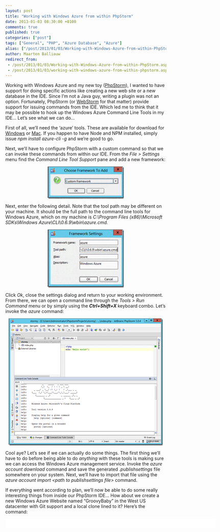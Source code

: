 ```yaml
---
layout: post
title: "Working with Windows Azure from within PhpStorm"
date: 2013-01-03 08:30:00 +0100
comments: true
published: true
categories: ["post"]
tags: ["General", "PHP", "Azure Database", "Azure"]
alias: ["/post/2013/01/03/Working-with-Windows-Azure-from-within-PhpStorm.aspx", "/post/2013/01/03/working-with-windows-azure-from-within-phpstorm.aspx"]
author: Maarten Balliauw
redirect_from:
 - /post/2013/01/03/Working-with-Windows-Azure-from-within-PhpStorm.aspx
 - /post/2013/01/03/working-with-windows-azure-from-within-phpstorm.aspx
---
```

<p>Working with Windows Azure and my new toy (<a href="http://www.jetbrains.com/phpstorm/">PhpStorm</a>), I wanted to have support for doing specific actions like creating a new web site or a new database in the IDE. Since I&rsquo;m not a Java guy, writing a plugin was not an option. Fortunately, PhpStorm (or <a href="http://www.jetbrains.com/webstorm/">WebStorm</a> for that matter) provide support for issuing commands from the IDE. Which led me to think that it may be possible to hook up the Windows Azure Command Line Tools in my IDE&hellip; Let&rsquo;s see what we can do&hellip;</p>
<p>First of all, we&rsquo;ll need the &lsquo;azure&rsquo; tools. These are available for download for <a href="http://go.microsoft.com/fwlink/?LinkID=275464&amp;clcid=0x409">Windows</a> or <a href="http://go.microsoft.com/fwlink/?LinkID=253471&amp;clcid=0x409">Mac</a>. If you happen to have Node and NPM installed, simply issue <em>npm install azure-cli -g</em> and we&rsquo;re good to go.</p>
<p>Next, we&rsquo;ll have to configure PhpStorm with a custom command so that we can invoke these commands from within our IDE. From the <em>File &gt; Settings</em> menu find the <em>Command Line Tool Support</em> pane and add a new framework:</p>
<p><img style="background-image: none; float: none; padding-top: 0px; padding-left: 0px; margin: 5px auto; display: block; padding-right: 0px; border-width: 0px;" title="PhpStorm custom framework" src="/images/clip_image002_1.gif" border="0" alt="PhpStorm custom framework" width="240" height="101" /></p>
<p>Next, enter the following detail. Note that the tool path may be different on your machine. It should be the full path to the command line tools for Windows Azure, which on my machine is <em>C:\Program Files (x86)\Microsoft SDKs\Windows Azure\CLI\0.6.9\wbin\azure.cmd.</em></p>
<p><a href="/images/image_242.png"><img style="background-image: none; float: none; padding-top: 0px; padding-left: 0px; margin: 5px auto; display: block; padding-right: 0px; border-width: 0px;" title="PhpStorm custom framework settings" src="/images/clip_image004.gif" border="0" alt="PhpStorm custom framework settings" width="240" height="182" /></a></p>
<p>Click <em>Ok</em>, close the settings dialog and return to your working environment. From there, we can open a command line through the <em>Tools &gt; Run Command</em> menu or by simply using the <strong><em>Ctrl+Shift+X</em> </strong>keyboard combo. Let&rsquo;s invoke the <em>azure</em> command:</p>
<p><a href="/images/image_247.png"><img style="background-image: none; float: none; padding-top: 0px; padding-left: 0px; margin: 5px auto; display: block; padding-right: 0px; border-width: 0px;" title="Running Windows Azure bash tools in PhpStrom WebStorm" src="/images/image_thumb_211.png" border="0" alt="Running Windows Azure bash tools in PhpStrom WebStorm" width="484" height="398" /></a></p>
<p>Cool aye? Let&rsquo;s see if we can actually do some things. The first thing we&rsquo;ll have to do before being able to do <em>anything</em> with these tools is making sure we can access the Windows Azure management service. Invoke the <em>azure account download </em>command and save the generated <em>.publishsettings</em> file somewhere on your system. Next, we&rsquo;ll have to import that file using the <em>azure account import &lt;path to publishsettings file&gt; </em>command.</p>
<p>If everything went according to plan, we&rsquo;ll now be able to do some really interesting things from inside our PhpStorm IDE&hellip; How about we create a new Windows Azure Website named &ldquo;GroovyBaby&rdquo; in the West US datacenter with Git support and a local clone lined to it? Here&rsquo;s the command:</p>
<div id="scid:9D7513F9-C04C-4721-824A-2B34F0212519:09675d49-1b68-4514-bc75-8122d7c51ef6" class="wlWriterEditableSmartContent" style="float: none; margin: 0px; display: inline; padding: 0px;">
<pre style="width: 660px; height: 28px; background-color: white; overflow: auto;"><div><!--

Code highlighting produced by Actipro CodeHighlighter (freeware)
http://www.CodeHighlighter.com/

--><span style="color: #000000;">azure site create GroovyBaby --git --location </span><span style="color: #000000;">"</span><span style="color: #000000;">West US</span><span style="color: #000000;">"</span></div></pre>
<!-- Code inserted with Steve Dunn's Windows Live Writer Code Formatter Plugin.  http://dunnhq.com --></div>
<p>And here&rsquo;s the result:</p>
<p><a href="/images/image_248.png"><img style="background-image: none; float: none; padding-top: 0px; padding-left: 0px; margin: 5px auto 0px; display: block; padding-right: 0px; border: 0px;" title="Create a new website in PhpStorm" src="/images/image_thumb_212.png" border="0" alt="Create a new website in PhpStorm" width="484" height="398" /></a></p>
<p>I seriously love this stuff! For reference, <a href="http://www.windowsazure.com/en-us/manage/linux/other-resources/command-line-tools/">here&rsquo;s the complete list of available commands</a>. And <a href="http://codebetter.com/glennblock/2012/12/25/simple-bash-scripting-for-azure-cli/">Glenn Block cooked up some cool commands</a> too.</p>

{% include imported_disclaimer.html %}

